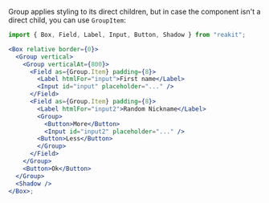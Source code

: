 Group applies styling to its direct children, but in case the component isn't a direct child, you can use `GroupItem`:

```jsx
import { Box, Field, Label, Input, Button, Shadow } from "reakit";

<Box relative border={0}>
  <Group vertical>
    <Group verticalAt={800}>
      <Field as={Group.Item} padding={8}>
        <Label htmlFor="input">First name</Label>
        <Input id="input" placeholder="..." />
      </Field>
      <Field as={Group.Item} padding={8}>
        <Label htmlFor="input2">Random Nickname</Label>
        <Group>
          <Button>More</Button>
          <Input id="input2" placeholder="..." />
        <Button>Less</Button>
        </Group>
      </Field>
    </Group>
    <Button>Ok</Button>
  </Group>
  <Shadow />
</Box>;
```
